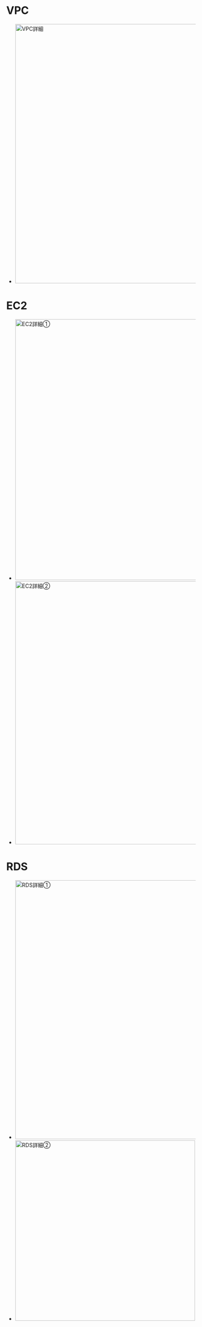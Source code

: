 # VPC
- <img width="687" alt="VPC詳細" src="https://user-images.githubusercontent.com/116282189/198675566-7f489810-79c6-4963-8691-bf3c2073ed0e.png">

# EC2
- <img width="691" alt="EC2詳細①" src="https://user-images.githubusercontent.com/116282189/198675991-4e35ef72-8b40-4267-91f6-68419717e43e.png">
- <img width="697" alt="EC2詳細②" src="https://user-images.githubusercontent.com/116282189/198676048-86334918-6d57-4781-b370-c9d161c30808.png">

# RDS
- <img width="686" alt="RDS詳細①" src="https://user-images.githubusercontent.com/116282189/198676189-65513e33-767a-40ab-9158-71bf8d378aac.png">
- <img width="478" alt="RDS詳細②" src="https://user-images.githubusercontent.com/116282189/198676266-7504567a-cf0b-4fa0-ae01-635e6dc5ee93.png">
